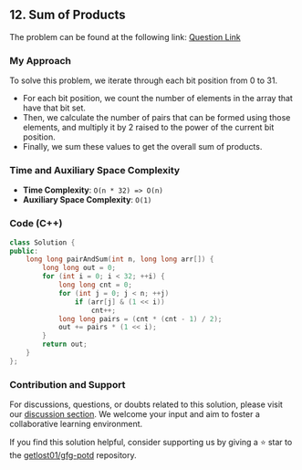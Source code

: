 ## 12. Sum of Products
The problem can be found at the following link: [Question Link](https://www.geeksforgeeks.org/problems/sum-of-products5049/1)

### My Approach
To solve this problem, we iterate through each bit position from 0 to 31. 
- For each bit position, we count the number of elements in the array that have that bit set. 
- Then, we calculate the number of pairs that can be formed using those elements, and multiply it by 2 raised to the power of the current bit position. 
- Finally, we sum these values to get the overall sum of products.

### Time and Auxiliary Space Complexity

- **Time Complexity**: `O(n * 32) => O(n)`
- **Auxiliary Space Complexity**: `O(1)`

### Code (C++)
```cpp
class Solution {
public:
    long long pairAndSum(int n, long long arr[]) {
        long long out = 0;
        for (int i = 0; i < 32; ++i) {
            long long cnt = 0;
            for (int j = 0; j < n; ++j)
                if (arr[j] & (1 << i)) 
                    cnt++;
            long long pairs = (cnt * (cnt - 1) / 2);
            out += pairs * (1 << i);
        }
        return out;
    }
};
```

### Contribution and Support

For discussions, questions, or doubts related to this solution, please visit our [discussion section](https://github.com/getlost01/gfg-potd/discussions). We welcome your input and aim to foster a collaborative learning environment.

If you find this solution helpful, consider supporting us by giving a ⭐ star to the [getlost01/gfg-potd](https://github.com/getlost01/gfg-potd) repository.